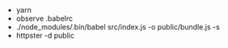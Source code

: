 - yarn
- observe .babelrc
- ./node_modules/.bin/babel src/index.js -o public/bundle.js -s
- httpster -d public

